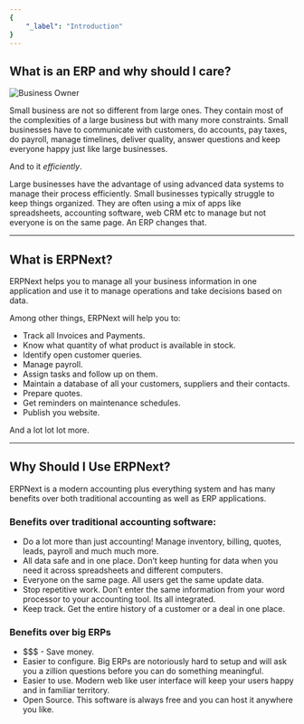 ```yaml
---
{
	"_label": "Introduction"
}
---
```

## What is an ERP and why should I care?

![Business Owner](img/why-erpnext.png)

Small business are not so different from large ones. They contain most of the complexities of a large business but with many more constraints. Small businesses have to communicate with customers, do accounts, pay taxes, do payroll, manage timelines, deliver quality, answer questions and keep everyone happy just like large businesses.

And to it *efficiently*.

Large businesses have the advantage of using advanced data systems to manage their process efficiently. Small businesses typically struggle to keep things organized. They are often using a mix of apps like spreadsheets, accounting software, web CRM etc to manage but not everyone is on the same page. An ERP changes that.

---

## What is ERPNext?

ERPNext helps you to manage all your business information in one application and use it to manage operations and take decisions based on data.

Among other things, ERPNext will help you to:

- Track all Invoices and Payments.
- Know what quantity of what product is available in stock.
- Identify open customer queries.
- Manage payroll.
- Assign tasks and follow up on them.
- Maintain a database of all your customers, suppliers and their contacts.
- Prepare quotes.
- Get reminders on maintenance schedules.
- Publish you website.

And a lot lot lot more.

---

## Why Should I Use ERPNext?

ERPNext is a modern accounting plus everything system and has many benefits over both traditional accounting as well as ERP applications.

### Benefits over traditional accounting software:

- Do a lot more than just accounting! Manage inventory, billing, quotes, leads, payroll and much much more.
- All data safe and in one place. Don’t keep hunting for data when you need it across spreadsheets and different computers.
- Everyone on the same page. All users get the same update data.
- Stop repetitive work. Don’t enter the same information from your word processor to your accounting tool. Its all integrated.
- Keep track. Get the entire history of a customer or a deal in one place.

### Benefits over big ERPs

- $$$ - Save money.
- Easier to configure. Big ERPs are notoriously hard to setup and will ask you a zillion questions before you can do something meaningful.
- Easier to use. Modern web like user interface will keep your users happy and in familiar territory.
- Open Source. This software is always free and you can host it anywhere you like.